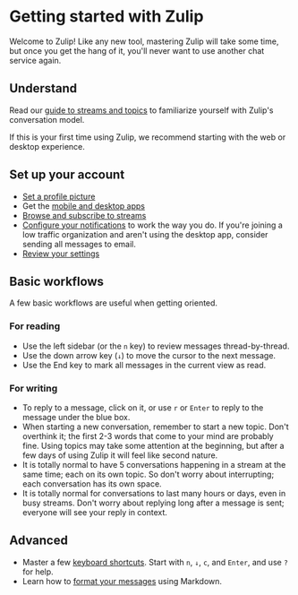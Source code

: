 # Getting started with Zulip

Welcome to Zulip! Like any new tool, mastering Zulip will take some time,
but once you get the hang of it, you'll never want to use another chat
service again.

## Understand

Read our [guide to streams and topics](/help/about-streams-and-topics) to familiarize
yourself with Zulip's conversation model.

If this is your first time using Zulip, we recommend starting with the web
or desktop experience.

## Set up your account

- [Set a profile picture](/help/set-your-avatar)
- Get the [mobile and desktop apps](/apps)
- [Browse and subscribe to streams](/help/browse-and-subscribe-to-streams)
- [Configure your notifications](/#settings/notifications) to work the way
  you do. If you're joining a low traffic organization and aren't using the
  desktop app, consider sending all messages to email.
- [Review your settings](/help/review-your-settings)

## Basic workflows

A few basic workflows are useful when getting oriented.

### For reading

- Use the left sidebar (or the `n` key) to review messages thread-by-thread.
- Use the down arrow key (`↓`) to move the cursor to the next message.
- Use the End key to mark all messages in the current view as read.

### For writing

- To reply to a message, click on it, or use `r` or `Enter` to reply to the
  message under the blue box.
- When starting a new conversation, remember to start a new topic. Don't
  overthink it; the first 2-3 words that come to your mind are probably
  fine. Using topics may take some attention at the beginning, but after a
  few days of using Zulip it will feel like second nature.
- It is totally normal to have 5 conversations happening in a stream at the
  same time; each on its own topic. So don't worry about interrupting; each
  conversation has its own space.
- It is totally normal for conversations to last many hours or days, even in
  busy streams. Don't worry about replying long after a message is sent;
  everyone will see your reply in context.

## Advanced

- Master a few [keyboard shortcuts](/help/keyboard-shortcuts). Start
  with `n`, `↓`, `c`, and `Enter`, and use `?` for help.
- Learn how to
  [format your messages](/help/format-your-message-using-markdown) using
  Markdown.
